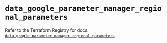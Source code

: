 # `data_google_parameter_manager_regional_parameters`

Refer to the Terraform Registry for docs: [`data_google_parameter_manager_regional_parameters`](https://registry.terraform.io/providers/hashicorp/google/6.40.0/docs/data-sources/parameter_manager_regional_parameters).
